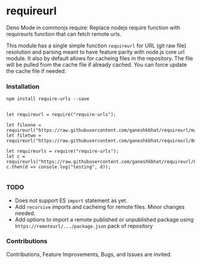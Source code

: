 # requireurl
Deno Mode in commonjs require: Replace nodejs require function with requireurls function that can fetch remote urls.

This module has a single simple function `requireurl` for URL (git raw file) resolution and parsing meant to have feature parity with node.js core url module. It also by default allows for cacheing files in the repository. The file will be pulled from the cache file if already cached. You can force update the cache file if needed.

### Installation
`npm install require-urls --save`

```

let requireurl = require("require-urls");

let fileone = requireurl("https://raw.githubusercontent.com/ganeshkbhat/requireurl/main/index.js");
let filetwo = requireurl("https://raw.githubusercontent.com/ganeshkbhat/requireurl/8d8681c4a28d64f23fb473064fa86880a0b930ff/index.js");

let requireurls = require("require-urls");
let c = requireurls("https://raw.githubusercontent.com/ganeshkbhat/requireurl/8d8681c4a28d64f23fb473064fa86880a0b930ff/index.js");
c.then(d => console.log("testing", d));


```

### TODO
- Does not support ES `import` statement as yet.
- Add `recursive` imports and cacheing for remote files. Minor changes needed.
- Add options to import a remote published or unpublished package using `https://remoteurl/.../package.json` pack of repository

### Contributions
Contributions, Feature Improvements, Bugs, and Issues are invited.

